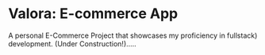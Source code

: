 # Valora: E-commerce App

A personal E-Commerce Project that showcases my proficiency in fullstack) development. (Under Construction!).....
